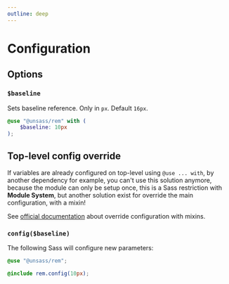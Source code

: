 ```yaml
---
outline: deep
---
```


# Configuration

## Options

### `$baseline`

Sets baseline reference. Only in `px`. Default `16px`.

```scss
@use "@unsass/rem" with (
    $baseline: 10px
);
```

## Top-level config override

If variables are already configured on top-level using `@use ... with`, by another dependency for example, you can't use
this solution anymore, because the module can only be setup once, this is a Sass restriction with **Module System**, but
another solution exist for override the main configuration, with a mixin!

See [official documentation](https://sass-lang.com/documentation/at-rules/use#with-mixins) about override configuration
with mixins.

### `config($baseline)`

The following Sass will configure new parameters:

```scss
@use "@unsass/rem";

@include rem.config(10px);
```
